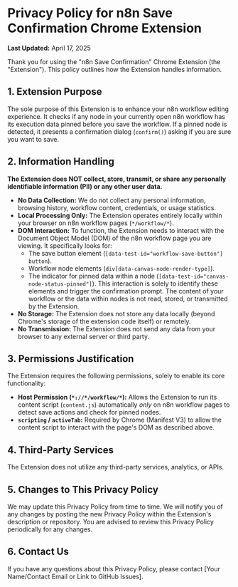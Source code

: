 # Privacy Policy for n8n Save Confirmation Chrome Extension

**Last Updated:** April 17, 2025

Thank you for using the "n8n Save Confirmation" Chrome Extension (the "Extension"). This policy outlines how the Extension handles information.

## 1. Extension Purpose

The sole purpose of this Extension is to enhance your n8n workflow editing experience. It checks if any node in your currently open n8n workflow has its execution data pinned before you save the workflow. If a pinned node is detected, it presents a confirmation dialog (`confirm()`) asking if you are sure you want to save.

## 2. Information Handling

**The Extension does NOT collect, store, transmit, or share any personally identifiable information (PII) or any other user data.**

* **No Data Collection:** We do not collect any personal information, browsing history, workflow content, credentials, or usage statistics.
* **Local Processing Only:** The Extension operates entirely locally within your browser on n8n workflow pages (`*/workflow/*`).
* **DOM Interaction:** To function, the Extension needs to interact with the Document Object Model (DOM) of the n8n workflow page you are viewing. It specifically looks for:
    * The save button element (`[data-test-id="workflow-save-button"] button`).
    * Workflow node elements (`div[data-canvas-node-render-type]`).
    * The indicator for pinned data within a node (`[data-test-id="canvas-node-status-pinned"]`).
    This interaction is solely to identify these elements and trigger the confirmation prompt. The content of your workflow or the data within nodes is not read, stored, or transmitted by the Extension.
* **No Storage:** The Extension does not store any data locally (beyond Chrome's storage of the extension code itself) or remotely.
* **No Transmission:** The Extension does not send any data from your browser to any external server or third party.

## 3. Permissions Justification

The Extension requires the following permissions, solely to enable its core functionality:

* **Host Permission (`*://*/workflow/*`):** Allows the Extension to run its content script (`content.js`) automatically *only* on n8n workflow pages to detect save actions and check for pinned nodes.
* **`scripting` / `activeTab`:** Required by Chrome (Manifest V3) to allow the content script to interact with the page's DOM as described above.

## 4. Third-Party Services

The Extension does not utilize any third-party services, analytics, or APIs.

## 5. Changes to This Privacy Policy

We may update this Privacy Policy from time to time. We will notify you of any changes by posting the new Privacy Policy within the Extension's description or repository. You are advised to review this Privacy Policy periodically for any changes.

## 6. Contact Us

If you have any questions about this Privacy Policy, please contact [Your Name/Contact Email or Link to GitHub Issues].
